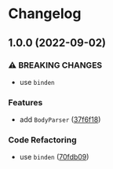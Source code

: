 # Changelog

## 1.0.0 (2022-09-02)

### ⚠ BREAKING CHANGES

- use `binden`

### Features

- add `BodyParser` ([37f6f18](https://github.com/binden-js/body/commit/37f6f18aa30572227518708e7f779bc8b5dcb5ea))

### Code Refactoring

- use `binden` ([70fdb09](https://github.com/binden-js/body/commit/70fdb0990678a16c2d3ee37bffdaa15113dc2814))
